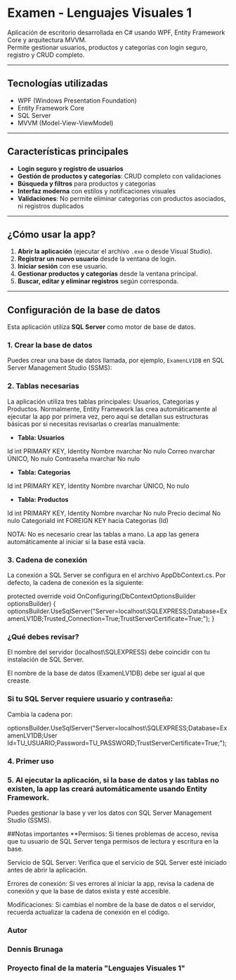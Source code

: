 # Examen - Lenguajes Visuales 1

Aplicación de escritorio desarrollada en C# usando WPF, Entity Framework Core y arquitectura MVVM.  
Permite gestionar usuarios, productos y categorías con login seguro, registro y CRUD completo.

---

## Tecnologías utilizadas

- WPF (Windows Presentation Foundation)
- Entity Framework Core
- SQL Server
- MVVM (Model-View-ViewModel)

---

## Características principales

- **Login seguro y registro de usuarios**
- **Gestión de productos y categorías**: CRUD completo con validaciones
- **Búsqueda y filtros** para productos y categorías
- **Interfaz moderna** con estilos y notificaciones visuales
- **Validaciones**: No permite eliminar categorías con productos asociados, ni registros duplicados

---

## ¿Cómo usar la app?

1. **Abrir la aplicación** (ejecutar el archivo `.exe` o desde Visual Studio).
2. **Registrar un nuevo usuario** desde la ventana de login.
3. **Iniciar sesión** con ese usuario.
4. **Gestionar productos y categorías** desde la ventana principal.
5. **Buscar, editar y eliminar registros** según corresponda.

---

## Configuración de la base de datos

Esta aplicación utiliza **SQL Server** como motor de base de datos.

### 1. Crear la base de datos

Puedes crear una base de datos llamada, por ejemplo, `ExamenLV1DB` en SQL Server Management Studio (SSMS):

### 2. Tablas necesarias
La aplicación utiliza tres tablas principales: Usuarios, Categorias y Productos.
Normalmente, Entity Framework las crea automáticamente al ejecutar la app por primera vez,
pero aquí se detallan sus estructuras básicas por si necesitas revisarlas o crearlas manualmente:

- **Tabla: Usuarios**

Id	int	PRIMARY KEY, Identity
Nombre	nvarchar	No nulo
Correo	nvarchar	ÚNICO, No nulo
Contraseña	nvarchar	No nulo

- **Tabla: Categorias**

Id	int	PRIMARY KEY, Identity
Nombre	nvarchar	ÚNICO, No nulo

- **Tabla: Productos**

Id	int	PRIMARY KEY, Identity
Nombre	nvarchar	No nulo
Precio	decimal	No nulo
CategoriaId	int	FOREIGN KEY hacia Categorias (Id)

NOTA: No es necesario crear las tablas a mano. La app las genera automáticamente al iniciar si la base está vacía.

### 3. Cadena de conexión
La conexión a SQL Server se configura en el archivo AppDbContext.cs.
Por defecto, la cadena de conexión es la siguiente:


protected override void OnConfiguring(DbContextOptionsBuilder optionsBuilder)
{
    optionsBuilder.UseSqlServer("Server=localhost\\SQLEXPRESS;Database=ExamenLV1DB;Trusted_Connection=True;TrustServerCertificate=True;");
}


### ¿Qué debes revisar?

El nombre del servidor (localhost\\SQLEXPRESS) debe coincidir con tu instalación de SQL Server.

El nombre de la base de datos (ExamenLV1DB) debe ser igual al que creaste.

### Si tu SQL Server requiere usuario y contraseña:
Cambia la cadena por:


optionsBuilder.UseSqlServer("Server=localhost\\SQLEXPRESS;Database=ExamenLV1DB;User Id=TU_USUARIO;Password=TU_PASSWORD;TrustServerCertificate=True;");


### 4. Primer uso
### 5. Al ejecutar la aplicación, si la base de datos y las tablas no existen, la app las creará automáticamente usando Entity Framework.

Puedes gestionar la base y ver los datos con SQL Server Management Studio (SSMS).

##Notas importantes
**Permisos: Si tienes problemas de acceso, revisa que tu usuario de SQL Server tenga permisos de lectura y escritura en la base.

Servicio de SQL Server: Verifica que el servicio de SQL Server esté iniciado antes de abrir la aplicación.

Errores de conexión: Si ves errores al iniciar la app, revisa la cadena de conexión y que la base de datos exista y esté accesible.

Modificaciones: Si cambias el nombre de la base de datos o el servidor, recuerda actualizar la cadena de conexión en el código.


### Autor
### Dennis Brunaga
### Proyecto final de la materia "Lenguajes Visuales 1"
